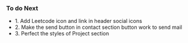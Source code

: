<h3>To do Next</h3>
<ul>
  <li>1. Add Leetcode icon and link in header social icons</li>
  <li>2. Make the send button in contact section button work to send mail</li>
  <li>3. Perfect the styles of Project section</li>
</ul>
